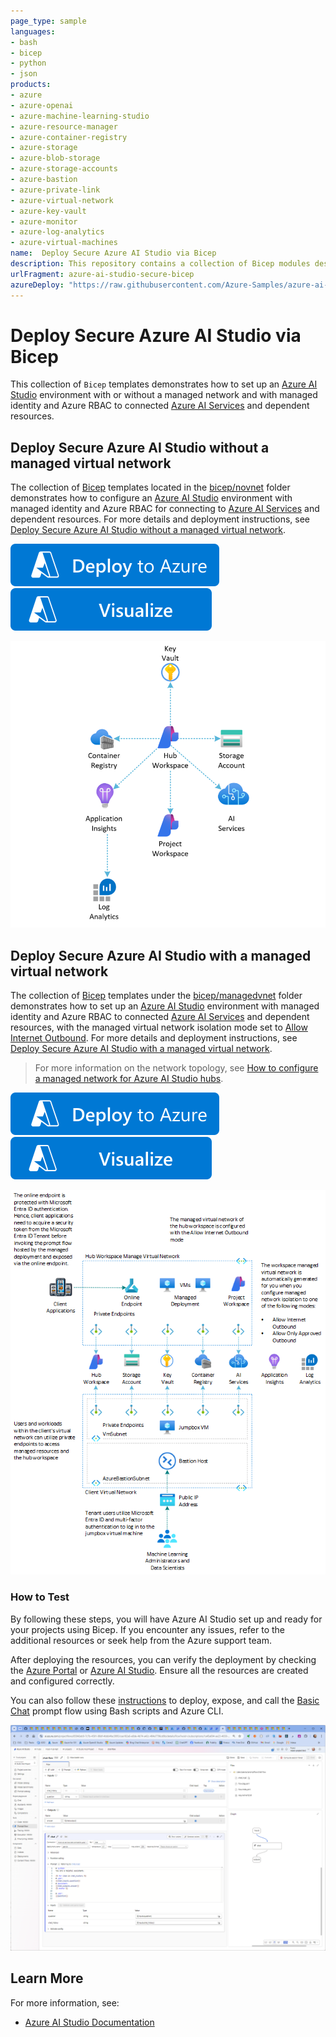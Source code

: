 ```yaml
---
page_type: sample
languages:
- bash
- bicep
- python
- json
products:
- azure
- azure-openai
- azure-machine-learning-studio
- azure-resource-manager
- azure-container-registry
- azure-storage
- azure-blob-storage
- azure-storage-accounts
- azure-bastion
- azure-private-link
- azure-virtual-network
- azure-key-vault
- azure-monitor
- azure-log-analytics
- azure-virtual-machines
name:  Deploy Secure Azure AI Studio via Bicep
description: This repository contains a collection of Bicep modules designed to deploy a secure Azure AI Studio environment with robust network and identity security restrictions.
urlFragment: azure-ai-studio-secure-bicep
azureDeploy: "https://raw.githubusercontent.com/Azure-Samples/azure-ai-studio-secure-bicep/main/bicep/managedvnet/azuredeploy.json"
---
```


# Deploy Secure Azure AI Studio via Bicep

This collection of `Bicep` templates demonstrates how to set up an [Azure AI Studio](https://learn.microsoft.com/en-us/azure/ai-studio/what-is-ai-studio) environment with or without a managed network and with managed identity and Azure RBAC to connected [Azure AI Services](https://learn.microsoft.com/en-us/azure/ai-services/what-are-ai-services) and dependent resources.

## Deploy Secure Azure AI Studio without a managed virtual network

The collection of [Bicep](https://learn.microsoft.com/en-us/azure/azure-resource-manager/bicep/file) templates located in the [bicep/novnet](./bicep/novnet/README.md) folder demonstrates how to configure an [Azure AI Studio](https://learn.microsoft.com/en-us/azure/ai-studio/what-is-ai-studio) environment with managed identity and Azure RBAC for connecting to [Azure AI Services](https://learn.microsoft.com/en-us/azure/ai-services/what-are-ai-services) and dependent resources. For more details and deployment instructions, see [Deploy Secure Azure AI Studio without a managed virtual network](./bicep/novnet/README.md).

[![Deploy To Azure](https://raw.githubusercontent.com/Azure/azure-quickstart-templates/master/1-CONTRIBUTION-GUIDE/images/deploytoazure.svg?sanitize=true)](https://portal.azure.com/#create/Microsoft.Template/uri/https%3A%2F%2Fraw.githubusercontent.com%2FAzure-Samples%2Fazure-ai-studio-secure-bicep%2Fmain%2Fbicep%2Fnovnet%2Fmain.bicep)
[![Visualize](https://raw.githubusercontent.com/Azure/azure-quickstart-templates/master/1-CONTRIBUTION-GUIDE/images/visualizebutton.svg?sanitize=true)](http://armviz.io/#/?load=https%3A%2F%2Fraw.githubusercontent.com%2FAzure-Samples%2Fazure-ai-studio-secure-bicep%2Fmain%2Fbicep%2Fnovnet%2Fmain.bicep)

![Architecture with no managed virtual network](./images/no-managed-virtual-network.png)

## Deploy Secure Azure AI Studio with a managed virtual network

The collection of [Bicep](https://learn.microsoft.com/en-us/azure/azure-resource-manager/bicep/file) templates under the [bicep/managedvnet](./bicep/managedvnet/README.md) folder demonstrates how to set up an [Azure AI Studio](https://learn.microsoft.com/en-us/azure/ai-studio/what-is-ai-studio) environment with managed identity and Azure RBAC to connected [Azure AI Services](https://learn.microsoft.com/en-us/azure/ai-services/what-are-ai-services) and dependent resources, with the managed virtual network isolation mode set to [Allow Internet Outbound](https://learn.microsoft.com/en-us/azure/ai-studio/how-to/configure-managed-network). For more details and deployment instructions, see [Deploy Secure Azure AI Studio with a managed virtual network](./bicep/managedvnet/README.md).

> For more information on the network topology, see [How to configure a managed network for Azure AI Studio hubs](https://learn.microsoft.com/en-us/azure/ai-studio/how-to/configure-managed-network).

[![Deploy To Azure](https://raw.githubusercontent.com/Azure/azure-quickstart-templates/master/1-CONTRIBUTION-GUIDE/images/deploytoazure.svg?sanitize=true)](https://portal.azure.com/#create/Microsoft.Template/uri/https%3A%2F%2Fraw.githubusercontent.com%2FAzure-Samples%2Fazure-ai-studio-secure-bicep%2Fmain%2Fbicep%2managedvnet%2FFmain.bicep)
[![Visualize](https://raw.githubusercontent.com/Azure/azure-quickstart-templates/master/1-CONTRIBUTION-GUIDE/images/visualizebutton.svg?sanitize=true)](http://armviz.io/#/?load=https%3A%2F%2Fraw.githubusercontent.com%2FAzure-Samples%2Fazure-ai-studio-secure-bicep%2Fmain%2Fbicep%2Fmanagedvnet%2Fmain.bicep)

![Architecture with managed virtual network](./images/managed-virtual-network.png)

### How to Test

By following these steps, you will have Azure AI Studio set up and ready for your projects using Bicep. If you encounter any issues, refer to the additional resources or seek help from the Azure support team.

After deploying the resources, you can verify the deployment by checking the [Azure Portal](https://portal.azure.com) or [Azure AI Studio](https://ai.azure.com/build). Ensure all the resources are created and configured correctly.

You can also follow these [instructions](./promptflow/README.md) to deploy, expose, and call the [Basic Chat](https://github.com/microsoft/promptflow/tree/main/examples/flows/chat/chat-basic) prompt flow using Bash scripts and Azure CLI.

![Prompt Flow](./images/prompt-flow.png)

## Learn More

For more information, see:

- [Azure AI Studio Documentation](https://aka.ms/aistudio/docs)
